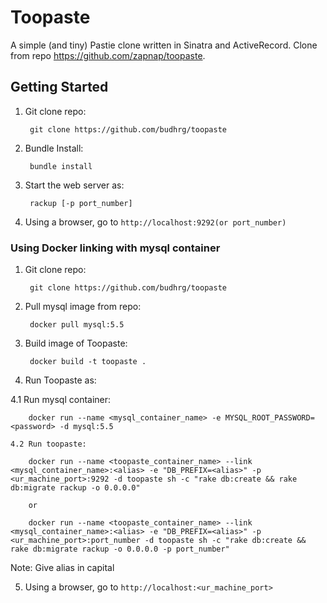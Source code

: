 Toopaste
========

A simple (and tiny) Pastie clone written in Sinatra and ActiveRecord.
Clone from repo https://github.com/zapnap/toopaste.

## Getting Started

1. Git clone repo:

        git clone https://github.com/budhrg/toopaste

2. Bundle Install:

        bundle install

3. Start the web server as:

        rackup [-p port_number]

4. Using a browser, go to `http://localhost:9292(or port_number)`

### Using Docker linking with mysql container

1. Git clone repo:

        git clone https://github.com/budhrg/toopaste

2. Pull mysql image from repo:

        docker pull mysql:5.5

3. Build image of Toopaste:

        docker build -t toopaste .

4. Run Toopaste as:

  4.1 Run mysql container:

        docker run --name <mysql_container_name> -e MYSQL_ROOT_PASSWORD=<password> -d mysql:5.5

    4.2 Run toopaste:

        docker run --name <toopaste_container_name> --link <mysql_container_name>:<alias> -e "DB_PREFIX=<alias>" -p <ur_machine_port>:9292 -d toopaste sh -c "rake db:create && rake db:migrate rackup -o 0.0.0.0"

        or

        docker run --name <toopaste_container_name> --link <mysql_container_name>:<alias> -e "DB_PREFIX=<alias>" -p <ur_machine_port>:port_number -d toopaste sh -c "rake db:create && rake db:migrate rackup -o 0.0.0.0 -p port_number"

  Note: Give alias in capital

5. Using a browser, go to `http://localhost:<ur_machine_port>`
